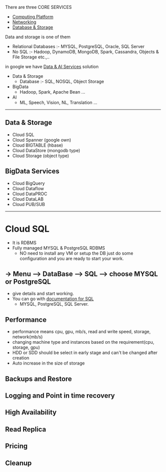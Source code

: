 There are three CORE SERVICES
- [Computing Platform](../5.Compute%20Services/)
- [Networking](../8.Networking/)
-  [Database & Storage](../6.Storage_and_Database/) 

Data and storage is one of them
- Relational Databases :- MYSQL, PostgreSQL, Oracle, SQL Server
- No SQL :- Hadoop, DynamoDB, MongoDB, Spark, Cassandra, Objects & File Storage etc.,..

in google we have [Data & AI Services]() solution
- Data & Storage
    - Database :- SQL, NOSQL, Object Storage
- BigData 
    - Hadoop, Spark, Apache Bean ...
- AI
    - ML, Speech, Vision, NL, Translation ...
----
## Data & Storage
- Cloud SQL
- Cloud Spanner (google own)
- Cloud BIGTABLE (hbase)
- Cloud DataStore (mongodb type)
- Cloud Storage (object type)

## BigData Services
- Cloud BigQuery
- Cloud Dataflow
- Cloud DataPROC
- Cloud DataLAB
- Cloud PUB/SUB
------------------------------------------
#  Cloud SQL
- It is RDBMS
- Fully managed MYSQL & PostgreSQL RDBMS
    - NO need to install any VM or setup the DB just do some configuration and you are ready to start your work.


-> Menu --> DataBase --> SQL --> choose MYSQL or PostgreSQL 
- 
- give details and start working.
- You can go with [documentation for SQL](https://cloud.google.com/sql/docs/)
    - MYSQL, PostgreSQL, SQL Server.



## Performance
- performance means cpu, gpu, mb/s, read and write speed, storage, network(mb/s)
- changing machine type and instances based on the requirement(cpu, storage, gpu)
- HDD or SDD should be select in early stage and can't be changed after creation
- Auto increase in the size of storage
## Backups and Restore
## Logging and Point in time recovery
## High Availability
## Read Replica
## Pricing
## Cleanup